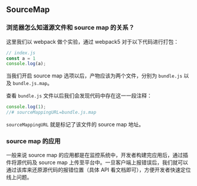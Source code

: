 ## SourceMap

### 浏览器怎么知道源文件和 source map 的关系？

这里我们以 webpack 做个实验，通过 webpack5 对于以下代码进行打包：

```javascript
// index.js
const a = 1
console.log(a);
```

当我们开启 source map 选项以后，产物应该为两个文件，分别为 `bundle.js` 以及 `bundle.js.map`。

查看 `bundle.js` 文件以后我们会发现代码中存在这一一段注释：

```javascript
console.log(1);
//# sourceMappingURL=bundle.js.map
```

`sourceMappingURL` 就是标记了该文件的 source map 地址。

### source map 的应用

一般来说 source map 的应用都是在监控系统中，开发者构建完应用后，通过插件将源代码及 source map 上传至平台中。一旦客户端上报错误后，我们就可以通过该库来还原源代码的报错位置（具体 API 看文档即可），方便开发者快速定位线上问题。
